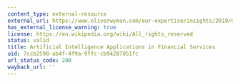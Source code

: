 ```yaml
---
content_type: external-resource
external_url: https://www.oliverwyman.com/our-expertise/insights/2019/dec/artificial-intelligence-applications-in-financial-services.html
has_external_license_warning: true
license: https://en.wikipedia.org/wiki/All_rights_reserved
status: valid
title: Artificial Intelligence Applications in Financial Services
uid: 7ccb2598-ab4f-4f9a-9ffc-cb94287051fc
url_status_code: 200
wayback_url: ''
---
```

